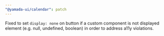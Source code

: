 ```yaml
---
"@yamada-ui/calendar": patch
---
```


Fixed to set `display: none` on button if a custom component is not displayed element (e.g. null, undefined, boolean) in order to address a11y violations.
